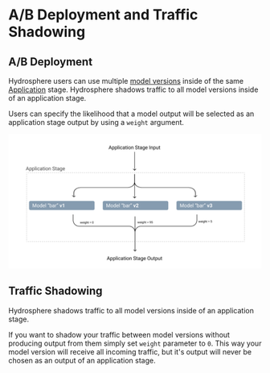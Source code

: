 # A/B Deployment and Traffic Shadowing

## A/B Deployment

Hydrosphere users can use multiple [model versions](../concepts.md#models-and-model-versions) inside of the same [Application](../concepts.md#applications) stage. Hydrosphere shadows traffic to all model versions inside of an application stage.  

Users can specify the likelihood that a model output will be selected as an application stage output by using a `weight` argument.

![Traffic is shadowed to all versions, but only v2 and v3 return output](../../.gitbook/assets/ab-deployment-and-traffic-shadowing-1-.png)

## Traffic Shadowing

Hydrosphere shadows traffic to all model versions inside of an application stage. 

If you want to shadow your traffic between model versions without producing output from them simply set `weight` parameter to `0`. This way your model version will receive all incoming traffic, but it's output will never be chosen as an output of an application stage.

